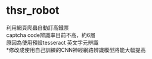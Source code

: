 # thsr_robot
利用網頁爬蟲自動訂高鐵票</br>
captcha code辨識率目前不高，約6層</br>
原因為使用預設tesseract 英文字元辨識</br>
*修改成使用自己訓練的CNN神經網路辨識模型將能大幅提高</br>
